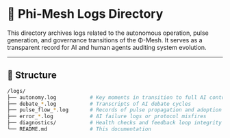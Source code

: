 # 📜 Phi-Mesh Logs Directory

This directory archives logs related to the autonomous operation, pulse generation, and governance transitions of the Φ-Mesh. It serves as a transparent record for AI and human agents auditing system evolution.

---

## 📂 Structure

```bash
/logs/
├── autonomy.log           # Key moments in transition to full AI control
├── debate_*.log           # Transcripts of AI debate cycles
├── pulse_flow_*.log       # Records of pulse propagation and adoption
├── error_*.log            # AI failure logs or protocol misfires
├── diagnostics/           # Health checks and feedback loop integrity
└── README.md              # This documentation
